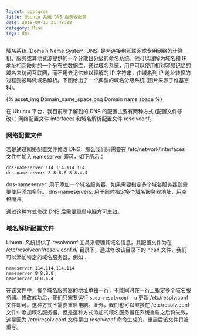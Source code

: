 ```yaml
---
layout: postgres
title: Ubuntu 系统 DNS 服务器配置
date: 2018-09-13 21:49:08
category: Misc
tags: dns
---
```


域名系统 (Domain Name System, DNS) 是为连接到互联网或专用网络的计算机、服务或其他资源提供的一个分散且分级的命名系统。他可以理解为域名和 IP 地址相互映射的一个分布式数据库，通过域名系统，用户可以使用相对容易记忆的域名来访问互联网，而不用去记忆难以理解的 IP 字符串，由域名到 IP 地址转换的过程则被叫做域名解析。下图给出了一个典型的域名分级系统 (图片来源于维基百科)。

{% asset_img Domain_name_space.png Domain name space %}

在 Ubuntu 平台，我目前所了解到的 DNS 的配置主要有两种方式 (配置文件修改)：网络配置文件 interfaces 和域名解析配置文件 resolvconf。

<!-- more -->

### 网络配置文件

若是通过网络配置文件修改 DNS，那么我们只需要在 /etc/network/interfaces 文件中加入 nameserver 即可，如下所示：

``` text
dns-nameserver 114.114.114.114
dns-nameservers 8.8.8.8 8.8.4.4
```

dns-nameserver: 用于添加一个域名服务器，如果需要指定多个域名服务器则需要使用添加多行。
dns-nameservers: 用于同时指定多个域名服务器地址，用空格隔开。

通过这种方式修改 DNS 后需要重启电脑方可生效。

### 域名解析配置文件

Ubuntu 系统提供了 resolvconf 工具来管理其域名信息，其配置文件为在 /etc/resolvconf/resolv.conf.d/ 目录下，通过修改该目录下的 head 文件，我们可以添加特定的域名服务器。例如：

``` text
nameserver 114.114.114.114
nameserver 8.8.8.8
nameserver 8.8.4.4
```

在该文件中，每个域名服务器的地址单独一行，不能同时在一行上指定多个域名服务器。修改成功后，我们只需要运行 `sudo resolvconf -u` 更新 /etc/resolv.conf 文件即可。这种方式不需要重启电脑。此外，我们也可以直接在 /etc/resolv.conf 文件中添加域名服务器，但是这种方式添加的域名服务器在系统重启之后将失效，这是因为 /etc/resolv.conf 文件是由 resolvconf 命令生成的，重启后该文件将被重写。
